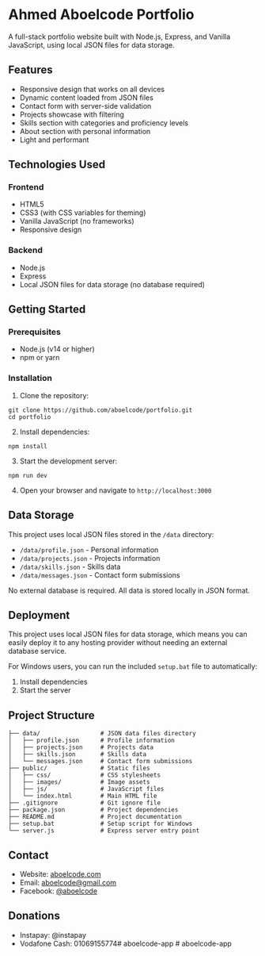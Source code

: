 # Ahmed Aboelcode Portfolio

A full-stack portfolio website built with Node.js, Express, and Vanilla JavaScript, using local JSON files for data storage.

## Features

- Responsive design that works on all devices
- Dynamic content loaded from JSON files
- Contact form with server-side validation
- Projects showcase with filtering
- Skills section with categories and proficiency levels
- About section with personal information
- Light and performant

## Technologies Used

### Frontend
- HTML5
- CSS3 (with CSS variables for theming)
- Vanilla JavaScript (no frameworks)
- Responsive design

### Backend
- Node.js
- Express
- Local JSON files for data storage (no database required)

## Getting Started

### Prerequisites

- Node.js (v14 or higher)
- npm or yarn

### Installation

1. Clone the repository:
```
git clone https://github.com/aboelcode/portfolio.git
cd portfolio
```

2. Install dependencies:
```
npm install
```

3. Start the development server:
```
npm run dev
```

4. Open your browser and navigate to `http://localhost:3000`

## Data Storage

This project uses local JSON files stored in the `/data` directory:

- `/data/profile.json` - Personal information
- `/data/projects.json` - Projects information 
- `/data/skills.json` - Skills data
- `/data/messages.json` - Contact form submissions

No external database is required. All data is stored locally in JSON format.

## Deployment

This project uses local JSON files for data storage, which means you can easily deploy it to any hosting provider without needing an external database service.

For Windows users, you can run the included `setup.bat` file to automatically:
1. Install dependencies
2. Start the server

## Project Structure

```
├── data/                 # JSON data files directory
│   ├── profile.json      # Profile information
│   ├── projects.json     # Projects data
│   ├── skills.json       # Skills data 
│   └── messages.json     # Contact form submissions
├── public/               # Static files
│   ├── css/              # CSS stylesheets
│   ├── images/           # Image assets
│   ├── js/               # JavaScript files
│   └── index.html        # Main HTML file
├── .gitignore            # Git ignore file
├── package.json          # Project dependencies
├── README.md             # Project documentation
├── setup.bat             # Setup script for Windows
└── server.js             # Express server entry point
```

## Contact

- Website: [aboelcode.com](https://aboelcode.com)
- Email: [aboelcode@gmail.com](mailto:aboelcode@gmail.com)
- Facebook: [@aboelcode](https://facebook.com/aboelcode)

## Donations

- Instapay: @instapay
- Vodafone Cash: 01069155774#   a b o e l c o d e - a p p  
 #   a b o e l c o d e - a p p  
 
